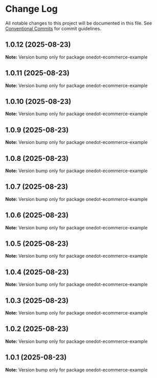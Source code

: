 # Change Log

All notable changes to this project will be documented in this file.
See [Conventional Commits](https://conventionalcommits.org) for commit guidelines.

## 1.0.12 (2025-08-23)

**Note:** Version bump only for package onedot-ecommerce-example





## 1.0.11 (2025-08-23)

**Note:** Version bump only for package onedot-ecommerce-example





## 1.0.10 (2025-08-23)

**Note:** Version bump only for package onedot-ecommerce-example





## 1.0.9 (2025-08-23)

**Note:** Version bump only for package onedot-ecommerce-example





## 1.0.8 (2025-08-23)

**Note:** Version bump only for package onedot-ecommerce-example





## 1.0.7 (2025-08-23)

**Note:** Version bump only for package onedot-ecommerce-example





## 1.0.6 (2025-08-23)

**Note:** Version bump only for package onedot-ecommerce-example





## 1.0.5 (2025-08-23)

**Note:** Version bump only for package onedot-ecommerce-example





## 1.0.4 (2025-08-23)

**Note:** Version bump only for package onedot-ecommerce-example





## 1.0.3 (2025-08-23)

**Note:** Version bump only for package onedot-ecommerce-example





## 1.0.2 (2025-08-23)

**Note:** Version bump only for package onedot-ecommerce-example





## 1.0.1 (2025-08-23)

**Note:** Version bump only for package onedot-ecommerce-example
